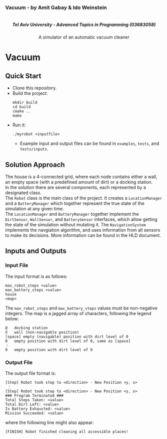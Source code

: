 <div style="clear: both">
  <h3 style="display: inline-block" align="center">Vacuum - by Amit Gabay & Ido Weinstein</h3>
</div>
<h5 align="center">Tel Aviv University - Advanced Topics in Programming (03683058)</h5>
<p align="center">
  A simulator of an automatic vacuum cleaner
</p>

# Vacuum
## Quick Start
* Clone this repository.
* Build the project:
  ```
  mkdir build
  cd build
  cmake ..
  make
  ```
* Run it:
  ```
  ./myrobot <inputfile>
  ```
  * Example input and output files can be found in `examples`, `tests`, and `tests/inputs`.

## Solution Approach
The house is a 4-connected grid, where each node contains either a wall, an empty space (with a predefined amount of dirt) or a docking station. <br>
In the solution there are several components, each represented by a designated class. <br>
The `Robot` class is the main class of the project. It creates a `LocationManager` and a `BatteryManager` which together represent the true state of the simulation at any given time. <br>
The `LocationManager` and `BatteryManager` together implement the `DirtSensor`, `WallSensor`, and `BatterySensor` interfaces, which allow getting the state of the simulation without mutating it.
The `NavigationSystem` implements the navgiation algorithm, and uses information from all sensors to make its decisions.
More information can be found in the HLD document.

## Inputs and Outputs
### Input File
The input format is as follows:
```
max_robot_steps <value>
max_battery_steps <value>
house
<map>
```

The `max_robot_steps` and `max_battery_steps` values must be non-negative integers.
The map is a jagged array of characters, following the legend below:
```
@	docking station
X	wall (non-navigable position)
[space]	empty (navigable) position with dirt level of 0
0	empty position with dirt level of 0, same as [space]
⋮
9	empty position with dirt level of 9
```

### Output File
The output file format is:
```
[Step] Robot took step to <direction> - New Position <y, x>
 ⋮
[Step] Robot took step to <direction> - New Position <y, x>
### Program Terminated ###
Total Steps Taken: <value>
Total Dirt Left: <value>
Is Battery Exhausted: <value>
Mission Succeeded: <value>
```

where the following line might also appear:
```
[FINISH] Robot finished cleaning all accessible places!
```
